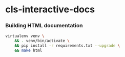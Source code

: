 # cls-interactive-docs

### Building HTML documentation

```bash
virtualenv venv \
    && . venv/bin/activate \
    && pip install -r requirements.txt --upgrade \
    && make html
```
